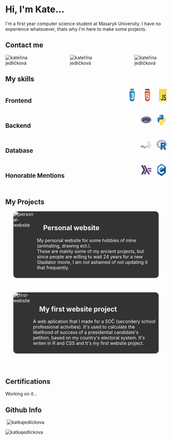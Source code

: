 <!DOCTYPE html>
<html lang="en">
<head>
  <meta charset="utf-8" />
  <style>
    .skill {
  display: flex;
  flex-direction: row;
  flex-wrap: wrap;
  justify-content: space-between;
  font-size: 16px;
}
span {
  opacity: 0%;
}
.skill:hover span, .skill:hover {
  opacity: 100%;
  color: orange;
}
.skill:hover {
  justify-content: left;
}
.skill:hover .icons {
  justify-content: center;
  gap: 0%;
}
.icons {
  display: flex;
  flex-direction: row;
  flex-wrap: nowrap;
  justify-content: center;
  gap: 20%;
}
.icons a {
  text-decoration: none;
}
h3 {
  text-align: center;
  padding-bottom: 10px;
}
.projects {
  display: flex;
  flex-direction: row;
  flex-wrap: wrap;
  justify-content: center;
  gap: 10%;
  margin-left: 5%;
  margin-right: 5%;
}
.project {
  display: flex;
  flex-direction: row;
  background-color: rgb(51, 51, 51);
  color: white;
  max-width: 100%;
  max-height: 50%;
  border-radius: 10px;
  margin-bottom: 10%;
}
.project img {
  width: 40%;
  height: auto;
  border-radius: 10px 0px 0px 10px;
}
.project a {
  text-decoration: none;
  color: white;
}
.project:hover span, .project:hover h2{
  opacity: 100%;
  color: orange;
}
.description {
  padding: 10px;
}
@media (max-width: 700px) {
  .projects {
    margin-left: 5%;
    margin-right: 5%;
  }
  .project {
    display: flex;
    flex-direction: row;
    flex-wrap: wrap;
  }
  .project img {
    width: 100%;
    height: auto;
    border-radius: 10px 10px 0px 0px;
  }
}

  </style>
</head>
<body>
<h1>Hi, I'm Kate...</h1>
<p>I'm a first year computer science student at Masaryk University. I have no experience whatsoever, thats why I'm here to make some projects.</p>

<section id="contacts">
  <h2>Contact me</h2>
  <div class="icons">
  <a href="https://linkedin.com/in/kateřina jedličková" target="blank"><img src="https://raw.githubusercontent.com/rahuldkjain/github-profile-readme-generator/master/src/images/icons/Social/linked-in-alt.svg" alt="kateřina jedličková" height="30" width="40" />
  </a>
  <a href="https://www.instagram.com/jedl.katka/" target="blank"><img src="https://raw.githubusercontent.com/rahuldkjain/github-profile-readme-generator/master/src/images/icons/Social/instagram.svg" alt="kateřina jedličková" height="30" width="40" />
  </a>
  <a href="https://www.facebook.com/profile.php?id=100023287850047" target="blank"><img src="https://raw.githubusercontent.com/rahuldkjain/github-profile-readme-generator/master/src/images/icons/Social/facebook.svg" alt="kateřina jedličková" height="30" width="40" />
  </a>
  </div>
</section>

<section id="skills">
  <h2>My skills</h2>
    <div class="skill">
      <h3>Frontend <span>></span></h3>
      <div class="icons">
        <a href="https://www.w3schools.com/css/" target="_blank" rel="noreferrer"> <img src="https://raw.githubusercontent.com/devicons/devicon/master/icons/css3/css3-original-wordmark.svg" alt="css3" width="40" height="40"/> 
        </a> 
        <a href="https://www.w3.org/html/" target="_blank" rel="noreferrer"> <img src="https://raw.githubusercontent.com/devicons/devicon/master/icons/html5/html5-original-wordmark.svg" alt="html5" width="40" height="40"/> 
        </a> 
        <a href="https://developer.mozilla.org/en-US/docs/Web/JavaScript" target="_blank" rel="noreferrer"> <img src="https://raw.githubusercontent.com/devicons/devicon/master/icons/javascript/javascript-original.svg" alt="javascript" width="40" height="40"/> 
        </a> 
      </div>
    </div>
    <div class="skill">
      <h3>Backend <span>></span></h3>
      <div class="icons"> 
        <a href="https://www.php.net" target="_blank" rel="noreferrer"> <img src="https://raw.githubusercontent.com/devicons/devicon/master/icons/php/php-original.svg" alt="php" width="40" height="40"/> 
        </a> 
        <a href="https://www.python.org" target="_blank" rel="noreferrer"> <img src="https://raw.githubusercontent.com/devicons/devicon/master/icons/python/python-original.svg" alt="python" width="40" height="40"/> 
        </a> 
      </div>
    </div>
    <div class="skill">
      <h3>Database <span>></span></h3>
      <div class="icons"> 
        <a href="https://www.mysql.com/" target="_blank" rel="noreferrer"> <img src="https://raw.githubusercontent.com/devicons/devicon/master/icons/mysql/mysql-original-wordmark.svg" alt="mysql" width="40" height="40"/> 
        </a> 
        <a href="https://www.r-project.org/" target="_blank" rel="noreferrer"> <img src="https://raw.githubusercontent.com/devicons/devicon/master/icons/r/r-original.svg" alt="r-original" width="40" height="40"/> 
        </a> 
      </div>
    </div>
  <div class="skill">
    <h3>Honorable Mentions <span>></span></h3>
    <div class="icons">
      <a href="https://www.haskell.com/" target="_blank" rel="noreferrer"> <img src="https://raw.githubusercontent.com/devicons/devicon/master/icons/haskell/haskell-original.svg" alt="haskell" width="40" height="40"/> 
        </a> 
        <a href="https://www.r-project.org/" target="_blank" rel="noreferrer"> <img src="https://raw.githubusercontent.com/devicons/devicon/master/icons/c/c-original.svg" alt="c" width="40" height="40"/> 
        </a> 
    </div>
  </div>
  </section>

  <section id="projects">
    <h2>My Projects</h2>
    <div class="projects">
      <div class="project">
        <img src="https://katerina.jedlicka.live/wp-content/uploads/2023/08/jedle-2048x1536.png" alt="personal-website" load="lazy"/>
        <div class="description">
          <a href="https://katerina.jedlicka.live/" target="_blank"><h2><span><</span> Personal website <span>/></span></h2></a>
          <p>
            My personal website for some hobbies of mine (animating, drawing ect.).
            <br>These are mainly some of my ancient projects, but since people are willing to wait 24 years for a new Gladiator movie, I am not ashamed of not updating it that frequently.
          </p>
        </div>
      </div>
      <div class="project">
        <img src="https://clipground.com/images/make-signature-clipart-1.jpg" alt="first-website" load="lazy" />
        <div class="description">
          <a href="https://kandidat.shinyapps.io/prezident/" target="_blank">
            <h2><span><</span> My first website project <span>/></span></h2>
          </a>
          <p>
            A web aplication that I made for a SOČ (secondery school professional activities). It's used to calculate the likelihood of success of a presidential candidate's petition, based on my country's electoral system. It's writen in R and CSS and It's my first website project.
          </p>
        </div>
      </div>
    </div>
  </section>

  <section id="certifications">
    <h2>Certifications</h2>
    <p>Working on it...</p>
  </section>

  <section id="info">
    <h2>Github Info</h2>
    <p>&nbsp;<img src="https://github-readme-stats.vercel.app/api?username=katkajedlickova&show_icons=true&locale=en" alt="katkajedlickova" />
    </p>
    <p> <img src="https://komarev.com/ghpvc/?username=katkajedlickova&label=Profile%20views&color=0e75b6&style=flat" alt="katkajedlickova" /> 
    </p>
  <section>
</body>
</html>
